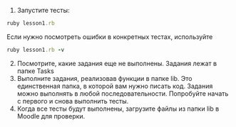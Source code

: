 1. Запустите тесты: 
```ruby
ruby lesson1.rb
```
Если нужно посмотреть ошибки в конкретных тестах, используйте 
```ruby
ruby lesson1.rb -v
```

2. Посмотрите, какие задания еще не выполнены. Задания лежат в папке Tasks
3. Выполните задания, реализовав функции в папке lib. Это единственная папка, в которой вам нужно писать код.
Задания можно выполнять в любой последовательности. Попробуйте начать с первого и снова выполнить тесты.
4. Когда все тесты будут выполнены, загрузите файлы из папки lib в Moodle для проверки.

